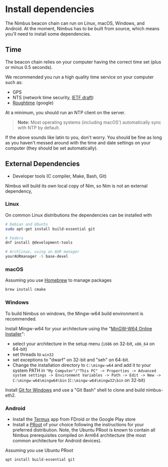 # Install dependencies

The Nimbus beacon chain can run on Linux, macOS, Windows, and Android. At the moment, Nimbus has to be built from source, which means you'll need to install some dependencies.

## Time

The beacon chain relies on your computer having the correct time set (plus or minus 0.5 seconds).

We recommended you run a high quality time service on your computer such as:

* GPS
* NTS (network time security, [IETF draft](https://tools.ietf.org/html/draft-ietf-ntp-using-nts-for-ntp-19))
* [Roughtime](https://roughtime.googlesource.com/roughtime) (google)

At a minimum, you should run an NTP client on the server.

> **Note:** Most operating systems (including macOS') automatically sync with NTP by default.

If the above sounds like latin to you, don't worry. You should be fine as long as you haven't messed around with the time and date settings on your computer (they should be set automatically).

## External Dependencies

- Developer tools (C compiler, Make, Bash, Git)

Nimbus will build its own local copy of Nim, so Nim is not an external dependency,

### Linux

On common Linux distributions the dependencies can be installed with

```sh
# Debian and Ubuntu
sudo apt-get install build-essential git

# Fedora
dnf install @development-tools

# Archlinux, using an AUR manager
yourAURmanager -S base-devel
```

### macOS

Assuming you use [Homebrew](https://brew.sh/) to manage packages

```sh
brew install cmake
```

### Windows

To build Nimbus on windows, the Mingw-w64 build environment is recommended.

Install Mingw-w64 for your architecture using the "[MinGW-W64 Online Installer](https://sourceforge.net/projects/mingw-w64/files/)":

* select your architecture in the setup menu (`i686` on 32-bit, `x86_64` on 64-bit)
* set threads to `win32`
* set exceptions to "dwarf" on 32-bit and "seh" on 64-bit.
* Change the installation directory to `C:\mingw-w64` and add it to your system PATH in `"My Computer"/"This PC" -> Properties -> Advanced system settings -> Environment Variables -> Path -> Edit -> New -> C:\mingw-w64\mingw64\bin` (`C:\mingw-w64\mingw32\bin` on 32-bit)

Install [Git for Windows](https://gitforwindows.org/) and use a "Git Bash" shell to clone and build nimbus-eth2.

### Android

- Install the [Termux](https://termux.com) app from FDroid or the Google Play store
- Install a [PRoot](https://wiki.termux.com/wiki/PRoot) of your choice following the instructions for your preferred distribution.
  Note, the Ubuntu PRoot is known to contain all Nimbus prerequisites compiled on Arm64 architecture (the most common architecture for Android devices).

Assuming you  use Ubuntu PRoot

```sh
apt install build-essential git
```
